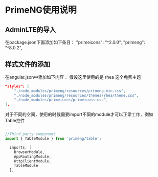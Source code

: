 # PrimeNG使用说明

## AdminLTE的导入

在package.json下面添加如下条目：
    "primeicons": "^2.0.0",
    "primeng": "^8.0.2",

## 样式文件的添加

在angular.json中添加如下内容：
假设这里使用的是 rhea 这个免费主题

```json
"styles": [
    "./node_modules/primeng/resources/primeng.min.css",
    "./node_modules/primeng/resources/themes/rhea/theme.css",
    "./node_modules/primeicons/primeicons.css",
],
```

对于不同的空间，使用的时候需要import不同的module才可以正常工作，例如Table控件

```typescript

//Third party component
import { TableModule } from 'primeng/table';

  imports: [
    BrowserModule,
    AppRoutingModule,
    HttpClientModule,
    TableModule
  ],

```
